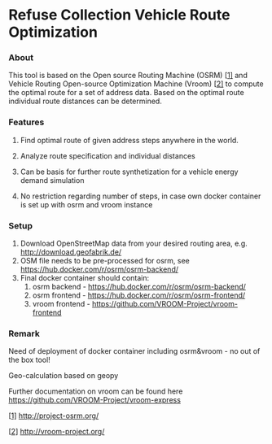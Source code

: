 # Refuse Collection Vehicle Route Optimization

### About

This tool is based on the Open source Routing Machine (OSRM) [[1\]](#_ftn1) and Vehicle Routing Open-source Optimization Machine (Vroom) [[2\]](#_ftn2) to compute the optimal route for a set of address data. Based on the optimal route individual route distances can be determined.

### Features

1. Find optimal route of given address steps anywhere in the world. 

2. Analyze route specification and individual distances
3. Can be basis for further route synthetization for a vehicle energy demand simulation 
4. No restriction regarding number of steps, in case own docker container is set up with osrm and vroom instance

### Setup

1. Download OpenStreetMap data from your desired routing area, e.g. http://download.geofabrik.de/
2. OSM file needs to be pre-processed for osrm, see https://hub.docker.com/r/osrm/osrm-backend/
3. Final docker container should contain:
   1. osrm backend - https://hub.docker.com/r/osrm/osrm-backend/
   2. osrm frontend - https://hub.docker.com/r/osrm/osrm-frontend/
   3. vroom frontend - https://github.com/VROOM-Project/vroom-frontend

### Remark

Need of deployment of docker container including osrm&vroom - no out of the box tool!

Geo-calculation based on geopy

Further documentation on vroom can be found here https://github.com/VROOM-Project/vroom-express

[[1\]](#_ftnref1) http://project-osrm.org/

[[2\]](#_ftnref2) http://vroom-project.org/